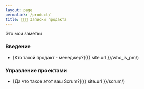 ```yaml
---
layout: page
permalink: /product/
title: 👩🏻‍💻 Записки продакта
---
```


Это мои заметки


### Введение
- [Кто такой продакт - менеджер?]({{ site.url }}/who_is_pm/)

### Управление проектами 

- [Да что такое этот ваш Scrum?]({{ site.url }}/scrum/)
